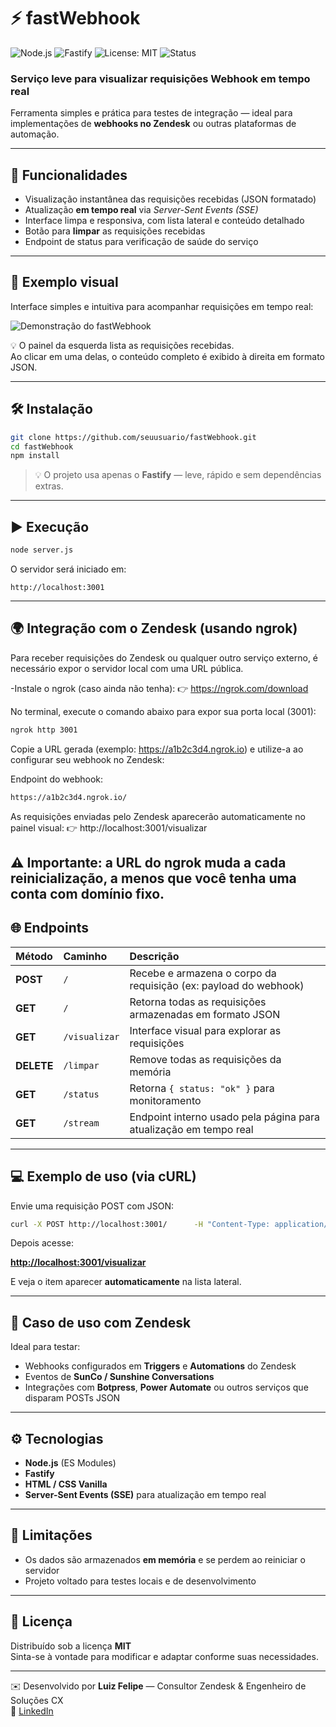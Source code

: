 # ⚡ fastWebhook

![Node.js](https://img.shields.io/badge/Node.js-20.x-brightgreen?logo=node.js)
![Fastify](https://img.shields.io/badge/Fastify-Framework-blue?logo=fastify)
![License: MIT](https://img.shields.io/badge/License-MIT-yellow.svg)
![Status](https://img.shields.io/badge/Status-Em%20Desenvolvimento-orange)

### Serviço leve para visualizar requisições Webhook em tempo real  
Ferramenta simples e prática para testes de integração — ideal para implementações de **webhooks no Zendesk** ou outras plataformas de automação.

---

## 🚀 Funcionalidades
- Visualização instantânea das requisições recebidas (JSON formatado)  
- Atualização **em tempo real** via *Server-Sent Events (SSE)*  
- Interface limpa e responsiva, com lista lateral e conteúdo detalhado  
- Botão para **limpar** as requisições recebidas  
- Endpoint de status para verificação de saúde do serviço

---

## 📸 Exemplo visual

Interface simples e intuitiva para acompanhar requisições em tempo real:

![Demonstração do fastWebhook](assets/demo-fastwebhook.gif)

💡 O painel da esquerda lista as requisições recebidas.  
Ao clicar em uma delas, o conteúdo completo é exibido à direita em formato JSON.

---

## 🛠️ Instalação

```bash
git clone https://github.com/seuusuario/fastWebhook.git
cd fastWebhook
npm install
```

> 💡 O projeto usa apenas o **Fastify** — leve, rápido e sem dependências extras.

---

## ▶️ Execução

```bash
node server.js
```

O servidor será iniciado em:

```
http://localhost:3001
```
---
## 🌍 Integração com o Zendesk (usando ngrok)

Para receber requisições do Zendesk ou qualquer outro serviço externo, é necessário expor o servidor local com uma URL pública.

-Instale o ngrok (caso ainda não tenha):
👉 https://ngrok.com/download

No terminal, execute o comando abaixo para expor sua porta local (3001):
```bash
ngrok http 3001
```

Copie a URL gerada (exemplo: https://a1b2c3d4.ngrok.io) e utilize-a ao configurar seu webhook no Zendesk:

Endpoint do webhook:
```bash
https://a1b2c3d4.ngrok.io/
```

As requisições enviadas pelo Zendesk aparecerão automaticamente no painel visual:
👉 http://localhost:3001/visualizar

⚠️ Importante: a URL do ngrok muda a cada reinicialização, a menos que você tenha uma conta com domínio fixo.
---

## 🌐 Endpoints

| Método | Caminho | Descrição |
|:-------|:--------|:-----------|
| **POST** | `/` | Recebe e armazena o corpo da requisição (ex: payload do webhook) |
| **GET** | `/` | Retorna todas as requisições armazenadas em formato JSON |
| **GET** | `/visualizar` | Interface visual para explorar as requisições |
| **DELETE** | `/limpar` | Remove todas as requisições da memória |
| **GET** | `/status` | Retorna `{ status: "ok" }` para monitoramento |
| **GET** | `/stream` | Endpoint interno usado pela página para atualização em tempo real |

---

## 💻 Exemplo de uso (via cURL)

Envie uma requisição POST com JSON:

```bash
curl -X POST http://localhost:3001/      -H "Content-Type: application/json"      -d '{"mensagem": "teste webhook"}'
```

Depois acesse:

**[http://localhost:3001/visualizar](http://localhost:3001/visualizar)**

E veja o item aparecer **automaticamente** na lista lateral.

---

## 🧩 Caso de uso com Zendesk

Ideal para testar:
- Webhooks configurados em **Triggers** e **Automations** do Zendesk  
- Eventos de **SunCo / Sunshine Conversations**  
- Integrações com **Botpress**, **Power Automate** ou outros serviços que disparam POSTs JSON

---

## ⚙️ Tecnologias

- **Node.js** (ES Modules)  
- **Fastify**  
- **HTML / CSS Vanilla**  
- **Server-Sent Events (SSE)** para atualização em tempo real

---

## 🧹 Limitações

- Os dados são armazenados **em memória** e se perdem ao reiniciar o servidor  
- Projeto voltado para testes locais e de desenvolvimento

---

## 📄 Licença

Distribuído sob a licença **MIT**  
Sinta-se à vontade para modificar e adaptar conforme suas necessidades.

---

✉️ Desenvolvido por **Luiz Felipe** — Consultor Zendesk & Engenheiro de Soluções CX  
💼 [LinkedIn](https://www.linkedin.com/in/luizfelipew/)